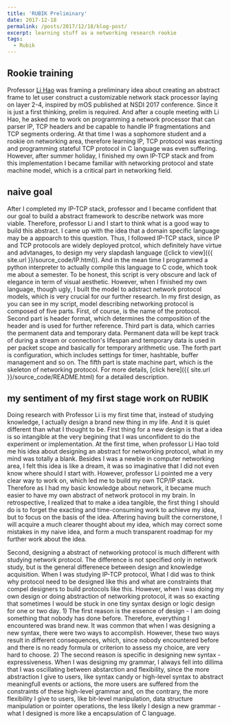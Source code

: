 ```yaml
---
title: 'RUBIK Preliminary'
date: 2017-12-18
permalink: /posts/2017/12/18/blog-post/
excerpt: learning stuff as a networking research rookie
tags:
  - Rubik
---
```


Rookie training
------

Professor [Li Hao](http://gr.xjtu.edu.cn/web/hao.li) was framing a preliminary 
idea about creating an abstract frame to let user construct a customizable 
network stack processor laying on layer 2-4, inspired by mOS published at NSDI 
2017 conference. Since it is just a first thinking, prelim is required. And after 
a couple meeting with Li Hao, he asked me to work on programming a network processor
that can parser IP, TCP headers and be capable to handle IP fragmentations and TCP 
segments ordering. At that time I was a sophomore student and a rookie on networking area,
therefore learning IP, TCP protocol was exacting and programming stateful TCP 
protocol in C language was even suffering. However, after summer holiday, I finished my
own IP-TCP stack and from this implementation I became familiar with networking 
protocol and state machine model, which is a critical part in networking field.

naive goal
------

After I completed my IP-TCP stack, professor and I became confident that our goal 
to build a abstract framework to describe network was more viable. Therefore, 
professor Li and I start to think what is a good way to build this abstract. I came up
with the idea that a domain specific language may be a appoarch to this question. 
Thus, I followed IP-TCP stack, since IP and TCP protocols are widely deployed protcol, 
which definitely have virtue and advtanages, to design my very slapdash language
([click to view]({{ site.url }}/source_code/IP.html)). And in the mean time I programmed a python interpreter to actually 
compile this language to C code, which took me about a semester. To be honest, this 
script is very obscure and lack of elegance in term of visual aesthetic. However, 
when I finished my own language, though ugly, I built the model to adstract network 
protocol models, which is very crucial for our further research. In my first design, 
as you can see in my script, model describing networking protocol is composed of 
five parts. First, of course, is the name of the protocol. Second part is header 
format, which determines the composition of the header and is used for further 
reference. Third part is data, which carries the permanent data and temporary data.
Permanent data will be kept track of during a stream or connection's lifespan and 
temporary data is used in per packet scope and basically for temporary arithmetic 
use. The forth part is configuration, which includes settings for timer, hashtable, 
buffer management and so on. The fifth part is state machine part, which is the skeleton 
of networking protocol. For more details, [click here]({{ site.url }}/source_code/README.html) for a detailed description.

my sentiment of my first stage work on RUBIK
------

Doing research with Professor Li is my first time that, instead of studying 
knowledge, I actually design a brand new thing in my life. And it is quiet 
different than what I thought to be. First thing for a new design is that a idea 
is so intangible at the very begining that I was unconfident to do the experiment 
or implementation. At the first time, when professor Li Hao told me his idea about 
designing an abstract for networking protocol, what in my mind was totally a blank. 
Besides I was a newbie in computer networking area, I felt this idea is like a dream, 
it was so imaginative that I did not even know where should I start with. However, 
professor Li pointed me a very clear way to work on, which led me to build my own 
TCP/IP stack. Therefore as I had my basic knowledge about network, it became much 
easier to have my own abstract of network protocol in my brain. In retrospective, 
I realized that to make a idea tangible, the first thing I should do is to forget 
the exacting and time-consuming work to achieve my idea, but to focus on the basis 
of the idea. Aftering having built the cornerstone, I will acquire a much clearer 
thought about my idea, which may correct some mistakes in my naive idea, and form 
a much transparent roadmap for my further work about the idea.

Second, designing a abstract of networking protocol is much different with studying 
network protocol. The difference is not specified only in network study, but is 
the general differenece between design and knowledge acquisition. When I was studying 
IP-TCP protocol, What I did was to think why protocol need to be designed like this and 
what are constraints that compel designers to build protocols like this. However, 
when I was doing my own design or doing abstraction of networking protocol, it was 
so exacting that sometimes I would be stuck in one tiny syntax design or logic design 
for one or two day. 1) The first reason is the essence of design - I am doing something 
that nobody has done before. Therefore, everything I encountered was brand new. 
It was common that when I was designing a new syntax, there were two ways to accomplish. 
However, these two ways result in different consequences, which, since nobody encountered 
before and there is no ready formula or criterion to assess my choice, are very 
hard to choose. 2) The second reason is specific in designing new syntax - expressiveness. 
When I was designing my grammar, I always fell into dillima that I was oscillating between 
abstarction and flexibility, since the more abstraction I give to users, like 
syntax candy or high-level syntax to abstract meaningfull events or actions, the 
more users are suffered from the constraints of these high-level grammar and, on 
the contrary, the more flexibility I give to users, like bit-level manipulation, 
data structure manipulation or pointer operations, the less likely I design a new
grammar - what I designed is more like a encapsulation of C language.
